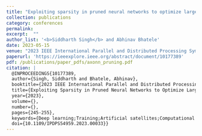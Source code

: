 ```yaml
---
title: "Exploiting sparsity in pruned neural networks to optimize large model training"
collection: publications
category: conferences
permalink: 
excerpt:  ""
author_list: '<b>Siddharth Singh</b> and Abhinav Bhatele'
date: 2023-05-15 
venue: "2023 IEEE International Parallel and Distributed Processing Symposium (IPDPS)"
paperurl: 'https://ieeexplore.ieee.org/abstract/document/10177389'
pdf: /publications/paper_pdfs/axonn_pruning.pdf
citation: |
  @INPROCEEDINGS{10177389,
  author={Singh, Siddharth and Bhatele, Abhinav},
  booktitle={2023 IEEE International Parallel and Distributed Processing Symposium (IPDPS)}, 
  title={Exploiting Sparsity in Pruned Neural Networks to Optimize Large Model Training}, 
  year={2023},
  volume={},
  number={},
  pages={245-255},
  keywords={Deep learning;Training;Artificial satellites;Computational modeling;Neural networks;Memory management;Parallel processing;lottery ticket hypothesis;sparse computations;GPUs;parallel deep learning;memory optimizations},
  doi={10.1109/IPDPS54959.2023.00033}}
---
```



